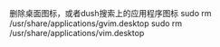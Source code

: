 删除桌面图标，或者dush搜索上的应用程序图标
sudo rm /usr/share/applications/gvim.desktop
sudo rm /usr/share/applications/vim.desktop
<script src="https://gist.github.com/wsdjeg/2c88ebb0d55f299fb2ed.js"></script>
